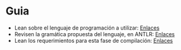 # Guia

- Lean sobre el lenguaje de programación a utilizar: [Enlaces](https://github.com/gbrolo/compilers-2025/blob/main/compiscript/README.md)
- Revisen la gramática propuesta del lenguaje, en ANTLR: [Enlaces](https://github.com/gbrolo/compilers-2025/blob/main/compiscript/program/Compiscript.g4)
- Lean los requerimientos para esta fase de compilación: [Enlaces](https://github.com/gbrolo/compilers-2025/blob/main/compiscript/README_SEMANTIC_ANALYSIS.md)
